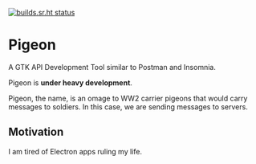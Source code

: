 [![builds.sr.ht status](https://builds.sr.ht/~tristan957/pigeon.svg)](https://builds.sr.ht/~tristan957/pigeon?)

# Pigeon

A GTK API Development Tool similar to Postman and Insomnia.

Pigeon is **under heavy development**.

Pigeon, the name, is an omage to WW2 carrier pigeons that would carry messages
to soldiers. In this case, we are sending messages to servers.

## Motivation

I am tired of Electron apps ruling my life.
